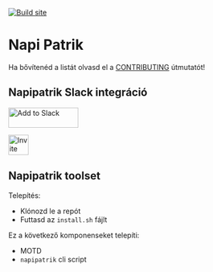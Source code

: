 [![Build site](https://github.com/napipatrik/napipatrik.github.io/actions/workflows/build-site.yml/badge.svg)](https://github.com/napipatrik/napipatrik.github.io/actions/workflows/build-site.yml)

Napi Patrik
===========

Ha bővítenéd a listát olvasd el a [CONTRIBUTING](CONTRIBUTING.md) útmutatót!

Napipatrik Slack integráció
---------------------------

<a href="https://slack.com/oauth/authorize?client_id=374997931988.761198049860&scope=commands"><img alt="Add to Slack" height="40" width="139" src="https://platform.slack-edge.com/img/add_to_slack.png" srcset="https://platform.slack-edge.com/img/add_to_slack.png 1x, https://platform.slack-edge.com/img/add_to_slack@2x.png 2x"></a>

<a href="https://discord.com/api/oauth2/authorize?client_id=819542526620991501&permissions=2147543040&scope=bot"><img alt="Invite bot to Discord" height="40" src="https://napipatrik.hu/assets/images/discord.png"></a>

Napipatrik toolset
------------------

Telepítés:
* Klónozd le a repót
* Futtasd az `install.sh` fájlt

Ez a következő komponenseket telepíti:

* MOTD
* `napipatrik` cli script

